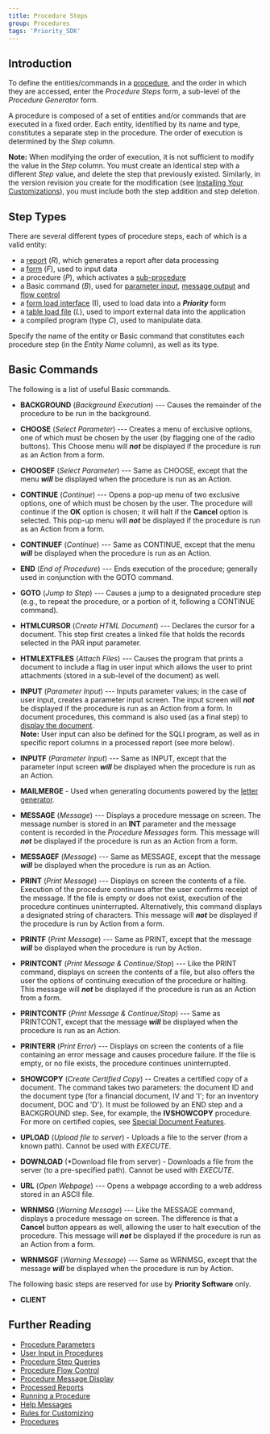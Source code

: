 ```yaml
---
title: Procedure Steps
group: Procedures
tags: 'Priority_SDK'
---
```


## Introduction
To define the entities/commands in a [procedure](Procedures),
and the order in which they are accessed, enter the *Procedure
Steps* form, a sub-level of the *Procedure Generator* form.

A procedure is composed of a set of entities and/or commands that are executed in a fixed order. Each entity, identified by its name and type, constitutes a separate step in the procedure. The order of execution is determined by the *Step* column.

**Note:** When modifying the order of execution, it is not sufficient to modify the value in the *Step* column. You must create an identical step with a different *Step* value, and delete the step that previously existed. Similarly, in the version revision you create for the modification (see [Installing Your Customizations](Installing-Your-Customizations)), you must
include both the step addition and step deletion.

## Step Types 

There are several different types of procedure steps, each of which is a valid entity:

-   a [report](Reports ) (*R*), which generates a report after
data processing
-   a [form](Forms ) (*F*), used to input data
-   a procedure (*P*), which activates a [sub-procedure](Run-Procedure#Running-a-Sub-Procedure)
-   a Basic command (*B*), used for [parameter input](Procedure-Input), [message output](Procedure-Messages) and [flow control](Procedure-Flow-Control)
-   a [form load interface](Interfaces) (I), used to load
data into a ***Priority*** form
-   a [table load file](Interfaces) (*L*), used to import
external data into the application
-   a compiled program (type *C*), used to manipulate data.

Specify the name of the entity or Basic command that constitutes each procedure step (in the *Entity Name* column), as well as its type.

## Basic Commands 

The following is a list of useful Basic commands.

-   **BACKGROUND** (*Background Execution*) --- Causes the remainder of the procedure to be run in the background.
-   **CHOOSE** (*Select Parameter*) --- Creates a menu of exclusive
options, one of which must be chosen by the user (by flagging one of the radio buttons). This Choose menu will ***not*** be displayed if the procedure is run as an Action from a form.
-   **CHOOSEF** (*Select Parameter*) --- Same as CHOOSE, except that the menu ***will*** be displayed when the procedure is run as an Action.
-   **CONTINUE** (*Continue*) --- Opens a pop-up menu of two exclusive options, one of which must be chosen by the user. The procedure will continue if the **OK** option is chosen; it will halt if the **Cancel** option is selected. This pop-up menu will ***not*** be displayed if the procedure is run as an Action from a form.
-   **CONTINUEF** (*Continue*) --- Same as CONTINUE, except that the
menu ***will*** be displayed when the procedure is run as an Action.
-   **END** (*End of Procedure*) --- Ends execution of the procedure; generally used in conjunction with the GOTO command.
-   **GOTO** (*Jump to Step*) --- Causes a jump to a designated
procedure step (e.g., to repeat the procedure, or a portion of it, following a CONTINUE command).
-   **HTMLCURSOR** (*Create HTML Document*) --- Declares the cursor for a document. This step first creates a linked file that holds the records selected in the PAR input parameter.
-   **HTMLEXTFILES** (*Attach Files*) --- Causes the program that prints a document to include a flag in user input which allows the user to print attachments (stored in a sub-level of the document) as well.
-   **INPUT** (*Parameter Input*) --- Inputs parameter values; in the case of user input, creates a parameter input screen. The input screen will ***not*** be displayed if the procedure is run as an Action from a form. In document procedures, this command is also used (as a final step) to [display the document](Documents#Displaying-the-Document).\
    **Note:** User input can also be defined for the SQLI program, as well as in specific report columns in a processed report (see more below).

-   **INPUTF** (*Parameter Input*) --- Same as INPUT, except that the parameter input screen ***will*** be displayed when the procedure is run as an Action.
- **MAILMERGE** - Used when generating documents powered by the [letter generator](Letter-Generator).
-   **MESSAGE** (*Message*) --- Displays a procedure message on screen. The message number is stored in an **INT** parameter and the message content is recorded in the *Procedure Messages* form. This message will ***not*** be displayed if the procedure is run as an Action from a form.
-   **MESSAGEF** (*Message*) --- Same as MESSAGE, except that the
message ***will*** be displayed when the procedure is run as an Action.
-   **PRINT** (*Print Message*) --- Displays on screen the contents of a file. Execution of the procedure continues after the user confirms receipt of the message. If the file is empty or does not exist, execution of the procedure continues uninterrupted. Alternatively, this command displays a designated string of characters. This message will ***not*** be displayed if the procedure is run by Action from a form.
-   **PRINTF** (*Print Message*) --- Same as PRINT, except that the message ***will*** be displayed when the procedure is run by Action.
-   **PRINTCONT** (*Print Message & Continue/Stop*) --- Like the PRINT command, displays on screen the contents of a file, but also offers the user the options of continuing execution of the procedure or halting. This message will ***not*** be displayed if the procedure is run as an Action from a form.
-   **PRINTCONTF** (*Print Message & Continue/Stop*) --- Same as PRINTCONT, except that the message ***will*** be displayed when the procedure is run as an Action.
-   **PRINTERR** (*Print Error*) --- Displays on screen the contents of a file containing an error message and causes procedure failure. If the file is empty, or no file exists, the procedure continues uninterrupted.
-   **SHOWCOPY** (*Create Certified Copy*) -- Creates a certified copy of a document. The command takes two parameters: the document ID and the document type (for a financial document, IV and \'I\'; for an inventory document, DOC and \'D\'). It must be followed by an END step and a BACKGROUND step. See, for example, the **IVSHOWCOPY** procedure. For more on certified copies, see [Special Document Features](Special-Document-Features).
-   **UPLOAD** (*Upload file to server*) - Uploads a file to the server (from a known path). Cannot be used with *EXECUTE*.
-   **DOWNLOAD** (*Download file from server) - Downloads a file from the server (to a pre-specified path). Cannot be used with *EXECUTE*.
-   **URL** (*Open Webpage*) --- Opens a webpage according to a web
address stored in an ASCII file.
-   **WRNMSG** (*Warning Message*) --- Like the MESSAGE command,
displays a procedure message on screen. The difference is that a
    **Cancel** button appears as well, allowing the user to halt
execution of the procedure. This message will ***not*** be displayed
if the procedure is run as an Action from a form.
-   **WRNMSGF** (*Warning Message*) --- Same as WRNMSG, except that the message ***will*** be displayed when the procedure is run by Action.


The following basic steps are reserved for use by **Priority Software** only.

- **CLIENT**



## Further Reading 

-   [Procedure Parameters](Procedure-Parameters )
-   [User Input in Procedures](Procedure-Input )
-   [Procedure Step Queries](Procedure-Step-Queries )
-   [Procedure Flow Control](Procedure-Flow-Control )
-   [Procedure Message Display](Procedure-Messages )
-   [Processed Reports](Processed-Report )
-   [Running a Procedure](Run-Procedure )
-   [Help Messages](Help-Messages )
-   [Rules for Customizing](Customization-Rules )
-   [Procedures](Procedures )
